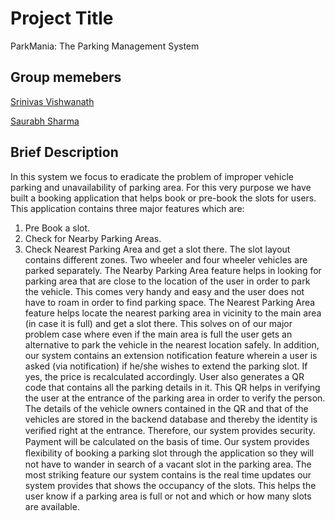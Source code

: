 # Project Title 
 ParkMania: The Parking Management System

## Group memebers
[Srinivas Vishwanath](https://github.com/srinivasapsit)

[Saurabh Sharma](https://github.com/saurabh1497)

## Brief Description 
In this system we focus to eradicate the problem of improper vehicle parking and unavailability of parking area. For this very purpose we have built a booking application that helps book or pre-book the slots for users. This application contains three major features which are:
1.	Pre Book a slot.
2.	Check for Nearby Parking Areas.
3.	Check Nearest Parking Area and get a slot there.
The slot layout contains different zones. Two wheeler and four wheeler vehicles are parked separately. The Nearby Parking Area feature helps in looking for parking area that are close to the location of the user in order to park the vehicle. This comes very handy and easy and the user does not have to roam in order to find parking space. The Nearest Parking Area feature helps locate the nearest parking area in vicinity to the main area (in case it is full) and get a slot there. This solves on of our major problem case where even if the main area is full the user gets an alternative to park the vehicle in the nearest location safely.
In addition, our system contains an extension notification feature wherein a user is asked (via notification) if he/she wishes to extend the parking slot. If yes, the price is recalculated accordingly.  User also generates a QR code that contains all the parking details in it. This QR helps in verifying the user at the entrance of the parking area in order to verify the person. The details of the vehicle owners contained in the QR and that of the vehicles are stored in the backend database and thereby the identity is veriﬁed right at the entrance. Therefore, our system provides security. Payment will be calculated on the basis of time. Our system provides ﬂexibility of booking a parking slot through the application so they will not have to wander in search of a vacant slot in the parking area. The most striking feature our system contains is the real time updates our system provides that shows the occupancy of the slots. This helps the user know if a parking area is full or not and which or how many slots are available.
